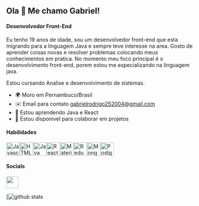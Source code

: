 ## Ola 👋 Me chamo Gabriel!

#### Desenvolvedor Front-End

Eu tenho 19 anos de idade, sou um desenvolvedor front-end que esta migrando para a linguagem Java e sempre teve interesse na area. Gosto de aprender coisas novas e resolver problemas colocando meus conhecimentos em pratica. No momento meu foco principal é o desenvolvimento front-end, porem estou me especializando na linguagem java.

Estou cursando Analise e desenvolvimento de sistemas.

* 🌍  Moro em Pernambuco/Brasil
* ✉️  Email para contato [gabrielrodrigo252004@gmail.com](mailto:gabrielrodrigo252004@gmail.com)
* 🧠  Estou aprendendo Java e React
* 🤝  Estou disponivel para colaborar em projetos

#### Habilidades

<p align="left">
<a href="https://developer.mozilla.org/en-US/docs/Web/JavaScript" target="_blank" rel="noreferrer"><img src="https://raw.githubusercontent.com/danielcranney/readme-generator/main/public/icons/skills/javascript-colored.svg" width="36" height="36" alt="Javascript" /></a><a href="https://developer.mozilla.org/en-US/docs/Glossary/HTML5" target="_blank" rel="noreferrer"><img src="https://raw.githubusercontent.com/danielcranney/readme-generator/main/public/icons/skills/html5-colored.svg" width="36" height="36" alt="HTML5" /></a><a href="https://docs.oracle.com/en/java/" target="_blank" rel="noreferrer"><img src="https://raw.githubusercontent.com/danielcranney/profileme-dev/main/public/icons/skills/java-colored.svg" width="36" height="36" alt="Java" /></a><a href="https://reactjs.org/" target="_blank" rel="noreferrer"><img src="https://raw.githubusercontent.com/danielcranney/readme-generator/main/public/icons/skills/react-colored.svg" width="36" height="36" alt="React" /></a><a href="https://mui.com/" target="_blank" rel="noreferrer"><img src="https://raw.githubusercontent.com/danielcranney/readme-generator/main/public/icons/skills/materialui-colored.svg" width="36" height="36" alt="Material UI" /></a><a href="https://redux.js.org/" target="_blank" rel="noreferrer"><img src="https://raw.githubusercontent.com/danielcranney/readme-generator/main/public/icons/skills/redux-colored.svg" width="36" height="36" alt="Redux" /></a><a href="https://www.mongodb.com/" target="_blank" rel="noreferrer"><img src="https://raw.githubusercontent.com/danielcranney/readme-generator/main/public/icons/skills/mongodb-colored.svg" width="36" height="36" alt="MongoDB" /></a><a href="https://www.postgresql.org/" target="_blank" rel="noreferrer"><img src="https://raw.githubusercontent.com/danielcranney/readme-generator/main/public/icons/skills/postgresql-colored.svg" width="36" height="36" alt="PostgreSQL" /></a>

</p>

#### Socials

<p align="left">
<a href="https://www.linkedin.com/in/gabriel-rodrigo-4aa73525a/" target="_blank" rel="noreferrer"><img src="https://raw.githubusercontent.com/danielcranney/readme-generator/main/public/icons/socials/linkedin.svg" width="32" height="32" /></a></p>

[![github stats](https://github-readme-stats.vercel.app/api?username=GabrielR2004&show_icons=true&title_color=fff&icon_color=37aaff&text_color=f8f8f2&bg_color=171c24&count_private=true)


